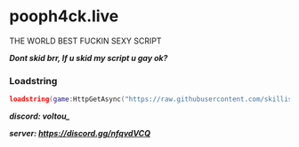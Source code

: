 # pooph4ck.live
THE WORLD BEST FUCKIN SEXY SCRIPT

***Dont skid brr, If u skid my script u gay ok?***

### Loadstring
```lua
loadstring(game:HttpGetAsync("https://raw.githubusercontent.com/skillissue0/pooph4ck.live/main/main.lua"))()
```

***discord: voltou_***

***server: https://discord.gg/nfqvdVCQ***
